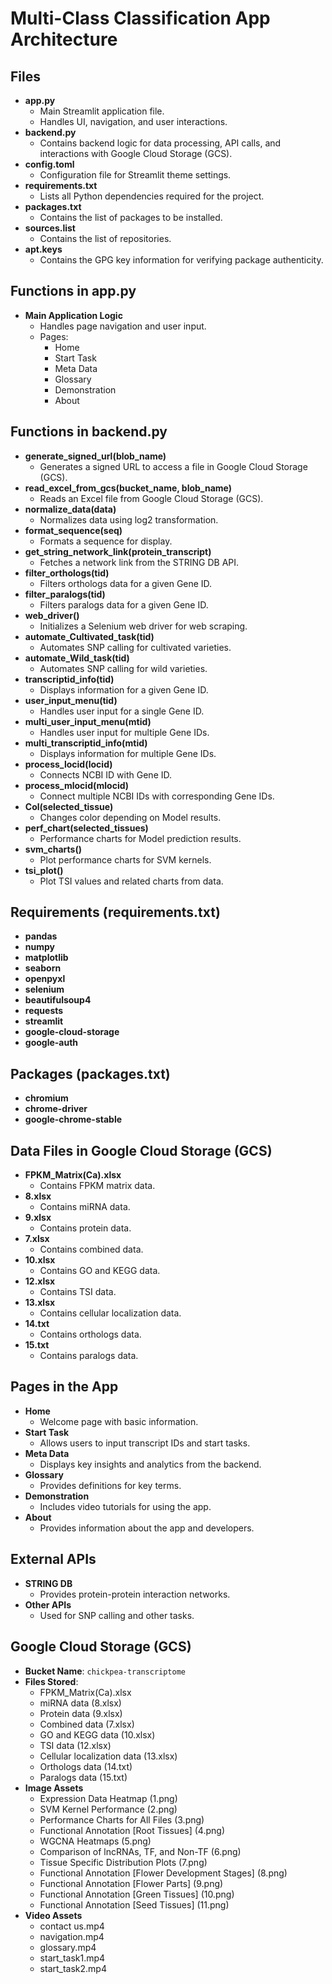# Multi-Class Classification App Architecture

## Files
- **app.py**
  - Main Streamlit application file.
  - Handles UI, navigation, and user interactions.
- **backend.py**
  - Contains backend logic for data processing, API calls, and interactions with Google Cloud Storage (GCS).
- **config.toml**
  - Configuration file for Streamlit theme settings.
- **requirements.txt**
  - Lists all Python dependencies required for the project.
- **packages.txt**
  - Contains the list of packages to be installed.
- **sources.list**
  - Contains the list of repositories.
- **apt.keys**
  - Contains the GPG key information for verifying package authenticity.
    
## Functions in app.py
- **Main Application Logic**
  - Handles page navigation and user input.
  - Pages:
    - Home
    - Start Task
    - Meta Data
    - Glossary
    - Demonstration
    - About

## Functions in backend.py
- **generate_signed_url(blob_name)**
  - Generates a signed URL to access a file in Google Cloud Storage (GCS).
- **read_excel_from_gcs(bucket_name, blob_name)**
  - Reads an Excel file from Google Cloud Storage (GCS).
- **normalize_data(data)**
  - Normalizes data using log2 transformation.
- **format_sequence(seq)**
  - Formats a sequence for display.
- **get_string_network_link(protein_transcript)**
  - Fetches a network link from the STRING DB API.
- **filter_orthologs(tid)**
  - Filters orthologs data for a given Gene ID.
- **filter_paralogs(tid)**
  - Filters paralogs data for a given Gene ID.
- **web_driver()**
  - Initializes a Selenium web driver for web scraping.
- **automate_Cultivated_task(tid)**
  - Automates SNP calling for cultivated varieties.
- **automate_Wild_task(tid)**
  - Automates SNP calling for wild varieties.
- **transcriptid_info(tid)**
  - Displays information for a given Gene ID.
- **user_input_menu(tid)**
  - Handles user input for a single Gene ID.
- **multi_user_input_menu(mtid)**
  - Handles user input for multiple Gene IDs.
- **multi_transcriptid_info(mtid)**
  - Displays information for multiple Gene IDs.
- **process_locid(locid)**
  - Connects NCBI ID with Gene ID.
- **process_mlocid(mlocid)**
  - Connect multiple NCBI IDs with corresponding Gene IDs.
- **Col(selected_tissue)**
  - Changes color depending on Model results.
- **perf_chart(selected_tissues)**
  - Performance charts for Model prediction results.
- **svm_charts()**
  - Plot performance charts for SVM kernels.
- **tsi_plot()**
  - Plot TSI values and related charts from data.
    
## Requirements (requirements.txt)
- **pandas**
- **numpy**
- **matplotlib**
- **seaborn**
- **openpyxl**
- **selenium**
- **beautifulsoup4**
- **requests**
- **streamlit**
- **google-cloud-storage**
- **google-auth**

## Packages (packages.txt)
- **chromium**
- **chrome-driver**
- **google-chrome-stable**
  
## Data Files in Google Cloud Storage (GCS)
- **FPKM_Matrix(Ca).xlsx**
  - Contains FPKM matrix data.
- **8.xlsx**
  - Contains miRNA data.
- **9.xlsx**
  - Contains protein data.
- **7.xlsx**
  - Contains combined data.
- **10.xlsx**
  - Contains GO and KEGG data.
- **12.xlsx**
  - Contains TSI data. 
- **13.xlsx**
  - Contains cellular localization data.
- **14.txt**
  - Contains orthologs data.
- **15.txt**
  - Contains paralogs data.

## Pages in the App
- **Home**
  - Welcome page with basic information.
- **Start Task**
  - Allows users to input transcript IDs and start tasks.
- **Meta Data**
  - Displays key insights and analytics from the backend.
- **Glossary**
  - Provides definitions for key terms.
- **Demonstration**
  - Includes video tutorials for using the app.
- **About**
  - Provides information about the app and developers.

## External APIs
- **STRING DB**
  - Provides protein-protein interaction networks.
- **Other APIs**
  - Used for SNP calling and other tasks.

## Google Cloud Storage (GCS)
- **Bucket Name**: `chickpea-transcriptome`
- **Files Stored**:
  - FPKM_Matrix(Ca).xlsx
  - miRNA data (8.xlsx)
  - Protein data (9.xlsx)
  - Combined data (7.xlsx)
  - GO and KEGG data (10.xlsx)
  - TSI data (12.xlsx)
  - Cellular localization data (13.xlsx)
  - Orthologs data (14.txt)
  - Paralogs data (15.txt)
- **Image Assets**
  - Expression Data Heatmap (1.png)
  - SVM Kernel Performance (2.png)
  - Performance Charts for All Files (3.png)
  - Functional Annotation [Root Tissues] (4.png)
  - WGCNA Heatmaps (5.png)
  - Comparison of lncRNAs, TF, and Non-TF (6.png)
  - Tissue Specific Distribution Plots (7.png)
  - Functional Annotation [Flower Development Stages] (8.png)
  - Functional Annotation [Flower Parts] (9.png)
  - Functional Annotation [Green Tissues] (10.png)
  - Functional Annotation [Seed Tissues] (11.png)
- **Video Assets**
  - contact us.mp4
  - navigation.mp4
  - glossary.mp4
  - start_task1.mp4
  - start_task2.mp4
